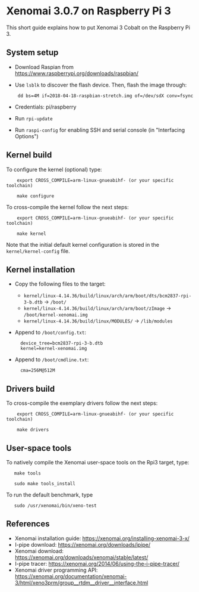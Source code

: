 Xenomai 3.0.7 on Raspberry Pi 3
===============================

This short guide explains how to put Xenomai 3 Cobalt on the Raspberry Pi 3.

System setup
------------

* Download Raspian from https://www.raspberrypi.org/downloads/raspbian/

* Use ```lsblk``` to discover the flash device. Then, flash the image through:

       dd bs=4M if=2018-04-18-raspbian-stretch.img of=/dev/sdX conv=fsync

* Credentials: pi/raspberry

* Run ```rpi-update```

* Run ```raspi-config``` for enabling SSH and serial console (in "Interfacing Options")


Kernel build
------------

To configure the kernel (optional) type:

        export CROSS_COMPILE=arm-linux-gnueabihf- (or your specific toolchain)

        make configure

To cross-compile the kernel follow the next steps:

        export CROSS_COMPILE=arm-linux-gnueabihf- (or your specific toolchain)

        make kernel

Note that the initial default kernel configuration is stored in the ```kernel/kernel-config``` file.


Kernel installation
-------------------

* Copy the following files to the target:

  * ```kernel/linux-4.14.36/build/linux/arch/arm/boot/dts/bcm2837-rpi-3-b.dtb``` -> ```/boot/```
  * ```kernel/linux-4.14.36/build/linux/arch/arm/boot/zImage``` -> ```/boot/kernel-xenomai.img```
  * ```kernel/linux-4.14.36/build/linux/MODULES/``` -> ```/lib/modules```

* Append to ```/boot/config.txt```:

        device_tree=bcm2837-rpi-3-b.dtb
        kernel=kernel-xenomai.img

* Append to ```/boot/cmdline.txt```:

        cma=256M@512M


Drivers build
-------------


To cross-compile the exemplary drivers follow the next steps:

        export CROSS_COMPILE=arm-linux-gnueabihf- (or your specific toolchain)

        make drivers


User-space tools
----------------

To natively compile the Xenomai user-space tools on the Rpi3 target, type:

       make tools

       sudo make tools_install

 To run the default benchmark, type

       sudo /usr/xenomai/bin/xeno-test


References
----------
* Xenomai installation guide: https://xenomai.org/installing-xenomai-3-x/
* I-pipe download: https://xenomai.org/downloads/ipipe/
* Xenomai download: https://xenomai.org/downloads/xenomai/stable/latest/
* I-pipe tracer: https://xenomai.org/2014/06/using-the-i-pipe-tracer/
* Xenomai driver programming API: https://xenomai.org/documentation/xenomai-3/html/xeno3prm/group__rtdm__driver__interface.html



